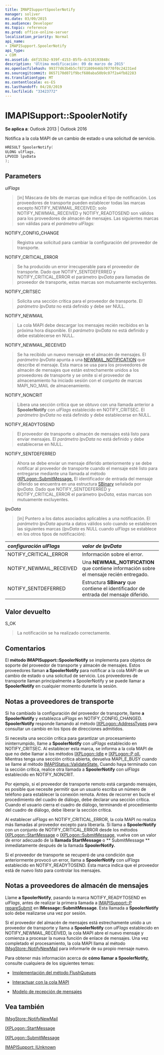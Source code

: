 ```yaml
---
title: IMAPISupportSpoolerNotify
manager: soliver
ms.date: 03/09/2015
ms.audience: Developer
ms.topic: reference
ms.prod: office-online-server
localization_priority: Normal
api_name:
- IMAPISupport.SpoolerNotify
api_type:
- COM
ms.assetid: d4f153b2-939f-4153-85fb-dc510193848c
description: 'Última modificación: 09 de marzo de 2015'
ms.openlocfilehash: 99377d63b4b5cf8731809446b70770f0c24231ed
ms.sourcegitcommit: 8657170d071f9bcf680aba50b9c07f2a4fb82283
ms.translationtype: MT
ms.contentlocale: es-ES
ms.lasthandoff: 04/28/2019
ms.locfileid: "33423772"
---
```

# <a name="imapisupportspoolernotify"></a>IMAPISupport::SpoolerNotify

  
  
**Se aplica a**: Outlook 2013 | Outlook 2016 
  
Notifica a la cola MAPI de un cambio de estado o una solicitud de servicio. 
  
```cpp
HRESULT SpoolerNotify(
ULONG ulFlags,
LPVOID lpvData
);
```

## <a name="parameters"></a>Parameters

 _ulFlags_
  
> [in] Máscara de bits de marcas que indica el tipo de notificación. Los proveedores de transporte pueden establecer todas las marcas excepto NOTIFY_NEWMAIL_RECEIVED; solo NOTIFY_NEWMAIL_RECEIVED y NOTIFY_READTOSEND son válidos para los proveedores de almacén de mensajes. Las siguientes marcas son válidas para el _parámetro ulFlags:_ 
    
NOTIFY_CONFIG_CHANGE 
  
> Registra una solicitud para cambiar la configuración del proveedor de transporte. 
    
NOTIFY_CRITICAL_ERROR 
  
> Se ha producido un error irrecuperable para el proveedor de transporte. Dado que NOTIFY_SENTDEFERRED y NOTIFY_CRITICAL_ERROR el parámetro  _lpvData_ para llamadas de proveedor de transporte, estas marcas son mutuamente excluyentes. 
    
NOTIFY_CRITSEC 
  
> Solicita una sección crítica para el proveedor de transporte. El  _parámetro lpvData_ no está definido y debe ser NULL. 
    
NOTIFY_NEWMAIL 
  
> La cola MAPI debe descargar los mensajes recién recibidos en la próxima hora disponible. El  _parámetro lpvData_ no está definido y debe establecerse en NULL. 
    
NOTIFY_NEWMAIL_RECEIVED 
  
> Se ha recibido un nuevo mensaje en el almacén de mensajes. El  _parámetro lpvData_ apunta a una [NEWMAIL_NOTIFICATION](newmail_notification.md) que describe el mensaje. Esta marca se usa para los proveedores de almacén de mensajes que están estrechamente unidos a los proveedores de transporte y se omite si el proveedor de almacenamiento ha iniciado sesión con el conjunto de marcas MAPI_NO_MAIL de almacenamiento. 
    
NOTIFY_NONCRIT 
  
> Libera una sección crítica que se obtuvo con una llamada anterior a **SpoolerNotify** con  _ulFlags_ establecido en NOTIFY_CRITSEC. El  _parámetro lpvData_ no está definido y debe establecerse en NULL. 
    
NOTIFY_READYTOSEND 
  
> El proveedor de transporte o almacén de mensajes está listo para enviar mensajes. El  _parámetro lpvData_ no está definido y debe establecerse en NULL. 
    
NOTIFY_SENTDEFERRED 
  
> Ahora se debe enviar un mensaje diferido anteriormente y se debe notificar al proveedor de transporte cuando el mensaje esté listo para entregarse mediante una llamada al método [IXPLogon::SubmitMessage.](ixplogon-submitmessage.md) El identificador de entrada del mensaje diferido se encuentra en una estructura [SBinary](sbinary.md) señalada por  _lpvData_. Dado que NOTIFY_SENTDEFERRED y NOTIFY_CRITICAL_ERROR el parámetro  _lpvData,_ estas marcas son mutuamente excluyentes. 
    
 _lpvData_
  
> [in] Puntero a los datos asociados aplicables a una notificación. El  _parámetro lpvData_ apunta a datos válidos solo cuando se establecen las siguientes marcas (_lpvData_ es NULL cuando  _ulFlags_ se establece en los otros tipos de notificación): 
    
|**_configuración ulFlags_**|**_valor de lpvData_**|
|:-----|:-----|
|NOTIFY_CRITICAL_ERROR  <br/> |Información sobre el error.  <br/> |
|NOTIFY_NEWMAIL_RECEIVED  <br/> |Una **NEWMAIL_NOTIFICATION** que contiene información sobre el mensaje recién entregado.  <br/> |
|NOTIFY_SENTDEFERRED  <br/> |Estructura **SBinary** que contiene el identificador de entrada del mensaje diferido.  <br/> |
   
## <a name="return-value"></a>Valor devuelto

S_OK 
  
> La notificación se ha realizado correctamente.
    
## <a name="remarks"></a>Comentarios

El **método IMAPISupport::SpoolerNotify** se implementa para objetos de soporte del proveedor de transporte y almacén de mensajes. Estos proveedores llaman **a SpoolerNotify** para notificar a la cola MAPI de un cambio de estado o una solicitud de servicio. Los proveedores de transporte llaman principalmente a SpoolerNotify y se puede llamar a **SpoolerNotify** en cualquier momento durante la sesión. 
  
## <a name="notes-to-transport-providers"></a>Notas a proveedores de transporte

Si ha cambiado la configuración del proveedor de transporte, llame **a SpoolerNotify** y establezca  _ulFlags_ en NOTIFY_CONFIG_CHANGED. **SpoolerNotify** responde llamando al método [IXPLogon::AddressTypes](ixplogon-addresstypes.md) para consultar un cambio en los tipos de direcciones admitidos. 
  
Si necesita una sección crítica para garantizar un procesamiento ininterrumpido, llame a **SpoolerNotify** con  _ulFlags_ establecido en NOTIFY_CRITSEC. Al establecer esta marca, se informa a la cola MAPI de que no debe llamar a los métodos [IXPLogon::Idle](ixplogon-idle.md) e [IXPLogon::P oll.](ixplogon-poll.md) Mientras tenga una sección crítica abierta, devuelva MAPI_E_BUSY cuando se llame al método [IMAPIStatus::ValidateState.](imapistatus-validatestate.md) Cuando haya terminado con la sección crítica, realice otra llamada a **SpoolerNotify** con  _ulFlags_ establecido en NOTIFY_NONCRIT. 
  
Por ejemplo, si el proveedor de transporte remoto está cargando mensajes, es posible que necesite permitir que un usuario escriba un número de teléfono para establecer la conexión remota. Antes de recorrer en bucle el procedimiento del cuadro de diálogo, debe declarar una sección crítica. Cuando el usuario cierra el cuadro de diálogo, terminando el procedimiento del cuadro de diálogo, debe liberar la sección crítica.
  
Al establecer  _ulFlags_ en NOTIFY_CRITICAL_ERROR, la cola MAPI no realiza más llamadas al proveedor excepto para liberarla. Si llama a **SpoolerNotify** con un conjunto de NOTIFY_CRITICAL_ERROR desde los métodos [IXPLogon::StartMessage](ixplogon-startmessage.md) o [IXPLogon::SubmitMessage,](ixplogon-submitmessage.md) vuelva con un valor de error adecuado de la **llamada StartMessage** o ** SubmitMessage ** inmediatamente después de la llamada **SpoolerNotify.** 
  
Si el proveedor de transporte se recuperó de una condición que anteriormente provocó un error, llama a **SpoolerNotify** con  _ulFlags_ establecido en NOTIFY_READYTOSEND. Esta marca indica que el proveedor está de nuevo listo para controlar los mensajes. 
  
## <a name="notes-to-message-store-providers"></a>Notas a proveedores de almacén de mensajes

Llame **a SpoolerNotify**, pasando la marca NOTIFY_READYTOSEND en  _ulFlags_, antes de realizar la primera llamada a [IMAPISupport::P repareSubmit](imapisupport-preparesubmit.md) en **IMessage::SubmitMessage**. Esta llamada a **SpoolerNotify** solo debe realizarse una vez por sesión. 
  
Si el proveedor del almacén de mensajes está estrechamente unido a un proveedor de transporte y llama a **SpoolerNotify** con  _ulFlags_ establecido en NOTIFY_NEWMAIL_RECEIVED, la cola MAPI abre el nuevo mensaje y comienza a procesar la nueva función de enlace de mensajes. Una vez completado el procesamiento, la cola MAPI llama al método [IMsgStore::NotifyNewMail](imsgstore-notifynewmail.md) para informarle de su propio mensaje nuevo. 
  
Para obtener más información acerca de **cómo llamar a SpoolerNotify,** consulte cualquiera de los siguientes temas:
  
- [Implementación del método FlushQueues](implementing-the-flushqueues-method.md)
    
- [Interactuar con la cola MAPI](interacting-with-the-mapi-spooler.md)
    
- [Modelo de recepción de mensajes](message-reception-model.md)
    
## <a name="see-also"></a>Vea también



[IMsgStore::NotifyNewMail](imsgstore-notifynewmail.md)
  
[IXPLogon::StartMessage](ixplogon-startmessage.md)
  
[IXPLogon::SubmitMessage](ixplogon-submitmessage.md)
  
[IMAPISupport: IUnknown](imapisupportiunknown.md)

